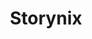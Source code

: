 ---
title: "Storynix"
description: "Application de création d'histoires"
technologies: ["NextJS", "TailwindCSS", "Shadcn/UI", "AuthJS", "Prisma", "PostgreSQL"]
---